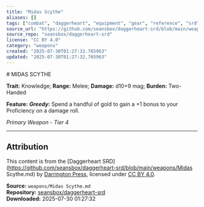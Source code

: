 ```yaml
---
title: "Midas Scythe"
aliases: []
tags: ["combat", "daggerheart", "equipment", "gear", "reference", "srd", "ttrpg", "weapon"]
source_url: "https://github.com/seansbox/daggerheart-srd/blob/main/weapons/Midas Scythe.md"
source_repo: "seansbox/daggerheart-srd"
license: "CC BY 4.0"
category: "weapons"
created: "2025-07-30T01:27:32.765963"
updated: "2025-07-30T01:27:32.765963"
---
```


﻿# MIDAS SCYTHE

**Trait:** Knowledge; **Range:** Melee; **Damage:** d10+9 mag; **Burden:** Two-Handed

**Feature:** ***Greedy:*** Spend a handful of gold to gain a +1 bonus to your Proficiency on a damage roll.

*Primary Weapon - Tier 4*

---

## Attribution

This content is from the [Daggerheart SRD](https://github.com/seansbox/daggerheart-srd/blob/main/weapons/Midas Scythe.md) by [Darrington Press](https://darringtonpress.com/), licensed under [CC BY 4.0](https://creativecommons.org/licenses/by/4.0/).

**Source:** `weapons/Midas Scythe.md`  
**Repository:** [seansbox/daggerheart-srd](https://github.com/seansbox/daggerheart-srd)  
**Downloaded:** 2025-07-30 01:27:32

